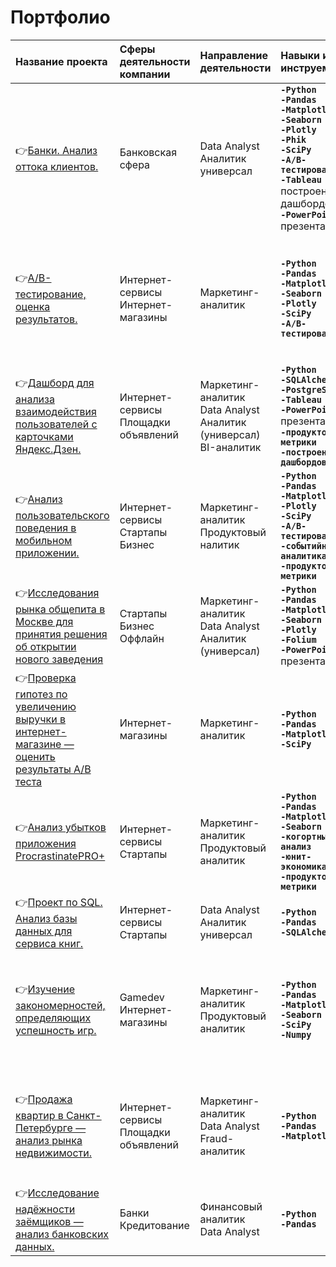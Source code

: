 # Портфолио

| Название проекта                                           | Сферы деятельности компании | Направление деятельности | Навыки и инструемнты | Ключевые слова проекта |
| :----------------------------------------------------------------------------------------| :---------------------- | :---------------------- | :---------------------- | :-------------------------------------------- | 
| 👉[Банки. Анализ оттока клиентов.](banks_churn_analys) |  Банковская сфера | Data Analyst <br> Аналитик универсал |<b>`-Python`<br>`-Pandas` <br> `-Matplotlib` <br> `-Seaborn` <br> `-Plotly` <br> `-Phik` <br> `-SciPy` <br> `-A/B-тестирование` <br> `-Tableau` <br></b> построение дашбордов <br><b> `-PowerPoint` <br></b> презентации |  обработка данных, дубликаты, пропуски, аномалии, исследовательский анализ, категоризация, визуализация, дашборды, A/B тесты, презентация |
| 👉[А/B-тестирование, оценка результатов.](a-b_test_correctness_analysis) |  Интернет-сервисы <br> Интернет-магазины | Маркетинг-аналитик |<b>`-Python`<br>`-Pandas` <br> `-Matplotlib` <br> `-Seaborn` <br> `-Plotly` <br> `-SciPy` <br> `-A/B-тестирование` |  обработка данных, дубликаты, пропуски, аномалии, оценка корректности теста, исследовательский анализ, визуализация, A/B тесты |
| 👉[Дашборд для анализа взаимодействия пользователей с карточками Яндекс.Дзен.](interaction_analysis_yandex_dzen) |  Интернет-сервисы <br> Площадки объявлений | Маркетинг-аналитик <br> Data Analyst <br> Аналитик (универсал) <br> BI-аналитик|<b>`-Python` <br> `-SQLAlchemy` <br> `-PostgreSQL` <br> `-Tableau` <br> `-PowerPoint` <br></b> презентации <b><br>`-продуктовые метрики` <br> `-построение дашбордов` |  дашборд, пайплайн, Yandex.Cloud, удаленный сервер, виртуальная машина, cron, презентация |
| 👉[Анализ пользовательского поведения в мобильном приложении.](analysis_of_user_behavior_in_a_mobile_application) |  Интернет-сервисы <br> Стартапы <br> Бизнес | Маркетинг-аналитик <br> Продуктовый налитик| <b>`-Python`<br>`-Pandas` <br> `-Matplotlib` <br> `-Plotly` <br> `-SciPy` <br> `-A/B-тестирование` <br> `-событийная аналитика` <br> `-продуктовые метрики` |  A/B-тест, визуализация, статистический тест |
| 👉[Исследования рынка общепита в Москве для принятия решения об открытии нового заведения](food_market_research) |  Стартапы <br> Бизнес <br> Оффлайн| Маркетинг-аналитик <br> Data Analyst <br> Аналитик (универсал) | <b> `-Python` <br> `-Pandas` <br> `-Matplotlib` <br> `-Seaborn` <br> `-Plotly` <br> `-Folium` <br> `-PowerPoint` <br></b> презентации |  обработка данных, визуализация данных, создание презентаций |
| 👉[Проверка гипотез по увеличению выручки в интернет-магазине — оценить результаты A/B теста](prioritization_and_AB_testing) | Интернет-магазины | Маркетинг-аналитик | <b> `-Python` <br> `-Pandas` <br> `-Matplotlib` <br> `-SciPy`| A/B-тест, статистический тест, фреймворк, RICE, ICE |
| 👉[Анализ убытков приложения ProcrastinatePRO+](application_loss_analysis) | Интернет-сервисы <br> Стартапы | Маркетинг-аналитик <br> Продуктовый аналитик | <b> `-Python` <br> `-Pandas` <br> `-Matplotlib` <br> `-Seaborn` <br> `-когортный анализ` <br> `-юнит-экономика` <br> `-продуктовые метрики`| обработка данных, CR, LTV, CAC, ROI, когортный анализ |
| 👉[Проект по SQL. Анализ базы данных для сервиса книг.](sql_books) | Интернет-сервисы <br> Стартапы | Data Analyst <br> Аналитик универсал | <b> `-Python` <br> `-Pandas` <br> `-SQLAlchemy`| выгрузка данных, обработка данных, SQL |
| 👉[Изучение закономерностей, определяющих успешность игр.](games_analysis) | Gamedev <br> Интернет-магазины | Маркетинг-аналитик <br> Продуктовый аналитик | <b> `-Python` <br> `-Pandas` <br> `-Matplotlib` <br> `-Seaborn` <br> `-SciPy` <br> `-Numpy` | предобработка данных, исследовательский анализ данных, histogram, boxplot, barh, bar, scatter, статистический тест, критерий Стьюдента|
| 👉[Продажа квартир в Санкт-Петербурге — анализ рынка недвижимости.](real_estate) |  Интернет-сервисы <br> Площадки объявлений | Маркетинг-аналитик <br> Data Analyst <br> Fraud-аналитик |<b>`-Python`<br>`-Pandas` <br> `-Matplotlib` |  обработка данных, дубликаты, пропуски, аномалии, исследовательский анализ, визуализация, фрод-мониторинг, категоризация |
| 👉[Исследование надёжности заёмщиков — анализ банковских данных.](bank_scoring) | Банки <br> Кредитование | Финансовый аналитик <br> Data Analyst |<b>`-Python`<br>`-Pandas` | обработка данных, дубликаты, пропуски, категоризация, декомпозиция |
